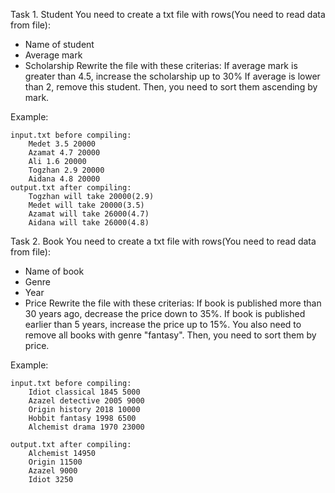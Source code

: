 Task 1. Student
You need to create a txt file with rows(You need to read data from file):
- Name of student
- Average mark
- Scholarship
Rewrite the file with these criterias:
If average mark is greater than 4.5, increase the scholarship up to 30%
If average is lower than 2, remove this student.
Then, you need to sort them ascending by mark.

Example:

	input.txt before compiling:
		Medet 3.5 20000
		Azamat 4.7 20000
		Ali 1.6 20000
		Togzhan 2.9 20000
		Aidana 4.8 20000
	output.txt after compiling:
		Togzhan will take 20000(2.9)
		Medet will take 20000(3.5)
		Azamat will take 26000(4.7)
		Aidana will take 26000(4.8)

Task 2. Book
You need to create a txt file with rows(You need to read data from file):
- Name of book
- Genre
- Year
- Price
Rewrite the file with these criterias:
If book is published more than 30 years ago, decrease the price down to 35%.
If book is published earlier than 5 years, increase the price up to 15%.
You also need to remove all books with genre "fantasy".
Then, you need to sort them by price.

Example:

	input.txt before compiling:
		Idiot classical 1845 5000
		Azazel detective 2005 9000
		Origin history 2018 10000
		Hobbit fantasy 1998 6500
		Alchemist drama 1970 23000

	output.txt after compiling:
		Alchemist 14950
		Origin 11500
		Azazel 9000
		Idiot 3250
